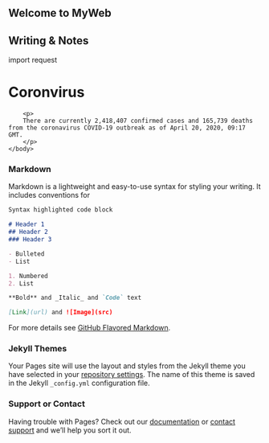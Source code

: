 ## Welcome to MyWeb
## Writing & Notes
import request

<html>
    <head>
        <title>My Website!</title>
    </head>
    <body>
        <h1>Coronvirus</h1>

        <p>
        There are currently 2,418,407 confirmed cases and 165,739 deaths from the coronavirus COVID-19 outbreak as of April 20, 2020, 09:17 GMT.
        </p>
    </body>
</html>


### Markdown

Markdown is a lightweight and easy-to-use syntax for styling your writing. It includes conventions for

```markdown
Syntax highlighted code block

# Header 1
## Header 2
### Header 3

- Bulleted
- List

1. Numbered
2. List

**Bold** and _Italic_ and `Code` text

[Link](url) and ![Image](src)
```

For more details see [GitHub Flavored Markdown](https://guides.github.com/features/mastering-markdown/).

### Jekyll Themes

Your Pages site will use the layout and styles from the Jekyll theme you have selected in your [repository settings](https://github.com/adiyabat/ab/settings). The name of this theme is saved in the Jekyll `_config.yml` configuration file.

### Support or Contact

Having trouble with Pages? Check out our [documentation](https://help.github.com/categories/github-pages-basics/) or [contact support](https://github.com/contact) and we’ll help you sort it out.
